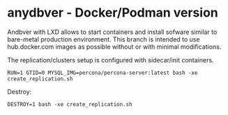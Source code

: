 # anydbver - Docker/Podman version

Andbver with LXD allows to start containers and install sofware similar to bare-metal production environment.
This branch is intended to use hub.docker.com images as possible without or with minimal modifications.

The replication/clusters setup is configured with sidecar/init containers.


```
RUN=1 GTID=0 MYSQL_IMG=percona/percona-server:latest bash -xe create_replication.sh
```

Destroy:
```
DESTROY=1 bash -xe create_replication.sh
```
